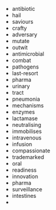 
- antibiotic
- hail
- saviours
- crafty
- adversary
- mutate
- outwit
- antimicrobial
- combat
- pathogens
- last-resort
- pharma
- urinary
- tract
- pneumonia
- mechanisms
- enzymes
- lactamase
- neutralising
- immobilises
- intravenous
- infusion
- compassionate
- trademarked
- oral
- readiness
- innovation
- pharma
- surveillance
- intestines
- 
